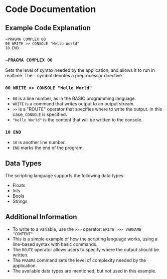 # Code Documentation

## Example Code Explanation

```
~PRAGMA COMPLEX 00
00 WRITE >> CONSOLE "Hello World"
10 END
```

### `~PRAGMA COMPLEX 00`

Sets the level of syntax needed by the application, and allows it to run in realtime. The `~` symbol denotes a preprocessor directive.

### `00 WRITE >> CONSOLE "Hello World"`

- `00` is a line number, as in the BASIC programming language.
- `WRITE` is a command that writes output to an output stream.
- `>>` is a "ROUTE" operator that specifies where to write the output. In this case, `CONSOLE` is specified.
- `"Hello World"` is the content that will be written to the console.

### `10 END`

- `10` is another line number.
- `END` marks the end of the program.

## Data Types

The scripting language supports the following data types:

- Floats
- Ints
- Bools
- Strings

## Additional Information

- To write to a variable, use the `>>>` operator: `WRITE >>> VARNAME "CONTENT"`
- This is a simple example of how the scripting language works, using a line-based syntax with basic commands.
- The `ROUTE` operator allows users to specify where the output should be written.
- The `PRAGMA` command sets the level of complexity needed by the application.
- The available data types are mentioned, but not used in this example.
